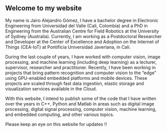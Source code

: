 ## Welcome to my website

My name is Jairo Alejandro Gómez, I have a bachelor degree in Electronic Engineering from Universidad del Valle (Cali, Colombia) and a PhD in Engineering from the Australian Centre for Field Robotics at the University of Sydney (Australia). Currently, I am working as a Postdoctoral Researcher and Developer at the Center of Excellence and Adoption on the Internet of Things (CEA-IoT) at Pontificia Universidad Javeriana, in Cali.

During the last couple of years, I have worked with computer vision, image processing, and machine learning (including deep learning) as a lecturer, supervisor, researcher and practitioner. Recently, I have been working in projects that bring pattern recognition and computer vision to the “edge” using GPU-enabled embedded platforms and mobile devices. These projects are scaled through fast data ingestion, elastic storage and visualization services available in the Cloud.

With this website, I intend to publish some of the code that I have written over the years in C++, Python and Matlab in areas such as digital image processing, digital signal processing, computer vision, machine learning, and embedded computing, and other various topics. 

Please keep an eye on this website for updates !!

